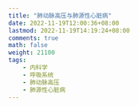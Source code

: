 ```yaml
---
title: "肺动脉高压与肺源性心脏病"
date: 2022-11-19T12:00:36+08:00
lastmod: 2022-11-19T14:19:24+08:00
comments: true
math: false
weight: 21100
tags:
    - 内科学
    - 呼吸系统
    - 肺动脉高压
    - 肺源性心脏病
---
```


